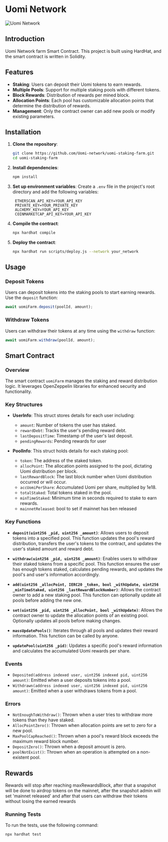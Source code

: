 # Uomi Network

![Uomi Network](https://pbs.twimg.com/profile_images/1803434790680506368/tEAb8qfo_400x400.jpg)

## Introduction

Uomi Network farm Smart Contract. This project is built using HardHat, and the smart contract is written in Solidity.

## Features

- **Staking**: Users can deposit their Uomi tokens to earn rewards.
- **Multiple Pools**: Support for multiple staking pools with different tokens.
- **Block Rewards**: Distribution of rewards per mined block.
- **Allocation Points**: Each pool has customizable allocation points that determine the distribution of rewards.
- **Management**: Only the contract owner can add new pools or modify existing parameters.

## Installation

1. **Clone the repository**:

   ```sh
   git clone https://github.com/Uomi-network/uomi-staking-farm.git
   cd uomi-staking-farm
   ```

2. **Install dependencies**:

   ```sh
   npm install
   ```

3. **Set up environment variables**:
   Create a `.env` file in the project's root directory and add the following variables:

   ```
    ETHERSCAN_API_KEY=YOUR_API_KEY
    PRIVATE_KEY=YOUR_PRIVATE_KEY
    ALCHEMY_KEY=YOUR_API_KEY
    COINMARKETCAP_API_KEY=YOUR_API_KEY
   ```

4. **Compile the contract**:

   ```sh
   npx hardhat compile
   ```

5. **Deploy the contract**:
   ```sh
   npx hardhat run scripts/deploy.js --network your_network
   ```

## Usage

### Deposit Tokens

Users can deposit tokens into the staking pools to start earning rewards. Use the `deposit` function:

```javascript
await uomiFarm.deposit(poolId, amount);
```

### Withdraw Tokens

Users can withdraw their tokens at any time using the `withdraw` function:

```javascript
await uomiFarm.withdraw(poolId, amount);
```


## Smart Contract

### Overview

The smart contract `uomiFarm` manages the staking and reward distribution logic. It leverages OpenZeppelin libraries for enhanced security and functionality.

### Key Structures

- **UserInfo**: This struct stores details for each user including:

  - `amount`: Number of tokens the user has staked.
  - `rewardDebt`: Tracks the user's pending reward debt.
  - `lastDepositTime`: Timestamp of the user's last deposit.
  - `pendingRewards`: Pending rewards for user

- **PoolInfo**: This struct holds details for each staking pool:
  - `token`: The address of the staked token.
  - `allocPoint`: The allocation points assigned to the pool, dictating Uomi distribution per block.
  - `lastRewardBlock`: The last block number when Uomi distribution occurred or will occur.
  - `accUomiPerShare`: Accumulated Uomi per share, multiplied by 1e18.
  - `totalStaked`: Total tokens staked in the pool.
  - `minTimeStaked`: Minimum time in seconds required to stake to earn rewards.
  - `mainnetReleased`: bool to set if mainnet has ben released 

### Key Functions

- **`deposit(uint256 _pid, uint256 _amount)`**: Allows users to deposit tokens into a specified pool. This function updates the pool's reward distribution, transfers the user's tokens to the contract, and updates the user's staked amount and reward debt.
- **`withdraw(uint256 _pid, uint256 _amount)`**: Enables users to withdraw their staked tokens from a specific pool. This function ensures the user has enough tokens staked, calculates pending rewards, and updates the pool's and user's information accordingly.

- **`add(uint256 _allocPoint, IERC20 _token, bool _withUpdate, uint256 _minTimeStaked, uint256 _lastRewardBlockNumber)`**: Allows the contract owner to add a new staking pool. This function can optionally update all pools before adding the new one.

- **`set(uint256 _pid, uint256 _allocPoint, bool _withUpdate)`**: Allows the contract owner to update the allocation points of an existing pool. Optionally updates all pools before making changes.

- **`massUpdatePools()`**: Iterates through all pools and updates their reward information. This function can be called by anyone.

- **`updatePool(uint256 _pid)`**: Updates a specific pool's reward information and calculates the accumulated Uomi rewards per share.

### Events

- `Deposited(address indexed user, uint256 indexed pid, uint256 amount)`: Emitted when a user deposits tokens into a pool.
- `Withdrawn(address indexed user, uint256 indexed pid, uint256 amount)`: Emitted when a user withdraws tokens from a pool.

### Errors

- `NotEnoughToWithdraw()`: Thrown when a user tries to withdraw more tokens than they have staked.
- `AllocPointZero()`: Thrown when allocation points are set to zero for a new pool.
- `MaxPoolCapReached()`: Thrown when a pool's reward block exceeds the maximum reward block number.
- `DepositZero()`: Thrown when a deposit amount is zero.
- `poolNotExist()`: Thrown when an operation is attempted on a non-existent pool.

## Rewards 

Rewards will stop after reaching maxRewardsBlock, after that a snapshot will be done to airdrop tokens on the mainnet, after the snapshot admin will set 'mainnet released' and after that users can withdraw their tokens without losing the earned rewards

### Running Tests

To run the tests, use the following command:

```sh
npx hardhat test
```
